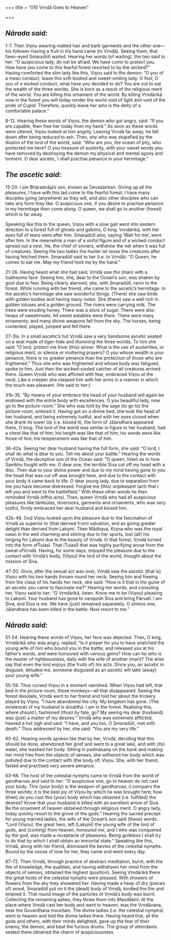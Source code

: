 +++
title = "015 Vṛndā Goes to Heaven"

+++
 

## *Nārada said*:

1-7. Then Viṣṇu wearing matted hair and bark-garments and the other one—his follower-having a fruit in his hand came (to Vṛndā). Seeing them, that fawn-eyed Smaradūtī wailed. Hearing her words (of wailing), the two said to her: “O auspicious lady, do not be afraid. We have come to protect you. How have you come to this fearful forest resorted to by the wicked?” Having comforted the slim lady like this, Viṣṇu said to the demon: “O you of a mean conduct, leave this soft-bodied and sweet-smiling lady. O fool, O you of a wicked conduct, what have you decided to do? You are out to eat the wealth of the three worlds. She is born as a result of the religious merit of the world. You are killing this ornament of the world. By killing Vṛndārikā now in the forest you will today render the world void of light and void of the pride of Cupid. Therefore, quickly leave her who is the deity of a comfortable palace.”

8-12. Hearing these words of Viṣṇu, the demon who got angry, said: “If you are capable, then free her today from my hand.” As soon as these words were uttered, Viṣṇu looked at him angrily. Leaving Vṛndā far away, he fell down after being reduced to ash. Then, she who was stupefied by the illusion of the lord of the world, said: “Who are you, the ocean of pity, who protected me here? O you treasure of austerity, with your sweet words you have removed by destroying the demon my physical and mental agony and torment. O dear ascetic, I shall practise penance in your hermitage.”

## *The* *ascetic said*:

13-20. I am Bhāradvāja’s son, known as Devaśarman. Giving up all the pleasures, I have with this lad come to the fearful forest. I have many disciples going (anywhere) as they will, and also other disciples who can take any form they like. O auspicious one, if you desire to practise penance in my hermitage then come along. O queen, we shall go to another (forest) which is far away.

Speaking like this to the queen, Viṣṇu with a slow gait went into eastern direction to a forest full of ghosts and goblins, O king. Vṛndārikā, with her eyes full of tears went after him. Smaradūtī also, saying ‘Wait for me’, went after him. In the meanwhile a man of a sinful figure and of a wicked conduct spread out a nest. He, the chief of sinners, withdrew the net when it was full of creatures. Seeing the two ladies the hunter let loose the creatures after having fetched them. Smaradūtī said to her (i.e. to Vṛndā): “O Queen, he comes to eat me. May my friend hold me by the hand.”

21-26. Having heard what she had said, Vṛndā saw the (man) with a loathsome face. Seeing him, she, dear to the Ocean’s son, was shaken by gout due to fear. Being clearly alarmed, she, with Smaradūtī, ranin to the forest. While running with her friend, she came to the ascetic’s hermitage. In the ascetic’s hermitage she saw wonderful things. (There) she saw birds with golden bodies and having many notes. She (there) saw a well rich in golden lotuses and a golden ground. The rivers were carrying milk. The trees were exuding honey. There was a store of sugar. There were also heaps of sweetmeats. All sweet eatables were there. There were many ornaments; and many divine weapons fell from the sky. The horses, being contented, played, jumped and fell there.

27-3la. In a small ascetic’s hut Vṛndā saw a very handsome ascetic seated on a seat made of tiger-hide and illumining the three worlds. To him she said: “O lord, protect me from (this) sinner. What is the use of austerities, or religious merit, or silence or muttering prayers? O you whose wealth is your penance, there is no greater penance than the protection of those who are frightened.” Thus she who was frightened and whose body was fatigued, spoke to him. Just then the wicked-souled catcher of all creatures arrived there. Queen Vṛndā who was afficted with fear, embraced Viṣṇu at the neck. Like a creeper she clasped him with her arms in a manner in which the touch was pleasant. (He said to her:)

31b-35. “By means of your embrace the head of your husband will again be endowed with the entrie body with excellences. O you beautiful lady, now go to the picture-room.” She who was told by the sage (to go to) the picture-room, entered it. Having got on a divine bed, she took the head of her husband, and being extremely lustful, and with her eyes closed when she drank its lower Up (i.e. kissed it), the form of Jālandhara appeared there, O king. The lord of the world was similar in figure to her husband, had a chest like that of him; his height was like that of him; his words were like those of him; his temperament was like that of him.

36-42a. Seeing her dear husband having the full form, she said: “O lord, I shall do what is dear to you. Tell me about your battle.” Hearing the words of Vṛndā, the deceptive son of the Ocean said: “O queen, listen as to how Śambhu fought with me. O dear one, the terrible Śiva cut off my head with a disc. Then due to your divine power and due to my mind having gone to you the head that was cut off was brought here, and due to the contact with your body it came back to life. O dear young lady, due to separation from me you have become distressed. Forgive me (this) unpleasant (act) that I left you and went to the battlefield.” With these other words he then reminded Vṛndā (ofhis acts). Then, queen Vṛndā who had all auspicious pleasures like tāmbūlas, diversions, garments and ornaments, who was very lustful, firmly embraced her dear husband and kissed him.

42b-46. God Viṣṇu looked upon the pleasure due to the fascination of Vṛndā as superior to (that derived from) salvation, and as giving greater delight than derived from Lakṣmī. Then Mādhava, Kṛṣṇa who was the royal swan in the well charming and shining due to her sports, lost (all) his longing for Lakṣmī due to the beauty of Vṛndā. In that forest, Vṛndā turned into the form ofTulasī. That (Tulasī) that was highly purifying arose from the sweat ofVṛndā. Having, for some days, enjoyed the pleasure due to the contact with Vṛndā’s body, (Viṣṇu) the lord of the world, thought about the mission of Śiva.

47-50. Once, after the sexual act was over, Vṛndā saw the ascetic (that is) Viṣṇu with his two hands thrown round her neck. Seeing him and freeing from the clasp of his hands her neck, she said: “How is it that in the guise of an ascetic you came to fascinate me?” Hearing her words, and consoling her, Viṣṇu said to her: “O Vṛndārikā, listen. Know me to be (Viṣṇu) pleasing to Lakṣmī. Your husband has gone to vanquish Śiva and bring Pārvatī. I am Śiva, and Śiva is me. We have (just) remained separately. O sinless one, Jālandhara has been killed in the battle. Now resort to me.”

## *Nārada said*:

51-54. Hearing these words of Viṣṇu, her face was dejected. Then, O king, Vṛndārikā who was angry, replied: “Is it proper for you to have snatched the young wife of him who bound you in the battle, and released you at his father’s words, and were honoured with various gems? How can he who is the master of righteousness, dally with the wife of another (man)? The wise say that even the lord enjoys (the fruits of) his acts. Since you, an ascetic in disguise, deluded me, someone disguised as an ascetic will take (away) your young wife.”

55-59. Thus cursed Viṣṇu in a moment vanished. When Viṣṇu had left, that bed in the picture-room, those monkeys—all that disappeared. Seeing the forest desolate, Vṛndā went to her friend and told her about the trickery played by Viṣṇu. “I have abandoned the city. My kingdom has gone. (The existence) of my husband is doubtful. I am in the forest. Realising this, where should I, fashioned (thus) by fate, go? My seeing my dear (husband) was (just) a matter of my desires.” Vṛndā who was extremely afflicted, heaved a hot sigh and said: “I have, and you too, O Smaradūtī, met with death.” Thus addressed by her, she said: “You are my very life.”

60-62. Hearing words spoken like that by her, Vṛndā, deciding that this should be done, abandoned her grief and went to a great lake, and with (its) water, she washed her body. Sitting in padmāsana on the bank and making her mind free from the objects of senses, she withered her body which was polluted due to the contact with (the body of) Viṣṇu. She, with her friend, fasted and practised very severe penance.

63-66. The host of the celestial nymphs came to Vṛndā from the world of gandharvas and said to her: “O auspicious one, go to heaven do not cast your body. This (your body) is the weapon of gandharvas; it conquers the three worlds; it is the best joy of Viṣṇu by which he was brought here; how (then) do you cast this (your) body which has obtained (i.e. fulfilled) the desires? Know that your husband is killed with an excellent arrow of Śiva. Be the ornament of heaven obtained through religious merit. O angry lady, today quickly resort to the grove of the gods.” Hearing the sacred precept for young married ladies, the wife of the Ocean’s son said (these) words: “Lord (Viṣṇu), the great hero, left (Lakṣmī) the young wife of the lord of gods, and (coming) from heaven, honoured me, and I who was conquered by the god, was made a receptacle of pleasures. Being guileless I shall try to do that by which I shall obtain an immortal state.” Speaking like this, Vṛndā, along with her friend, dismissed the bevies of the celestial nymphs. Bound by the noose of love for her, they came and went every day.

67-72. Then Vṛndā, through practice of abstract meditation, burnt, with the fire of knowledge, the qualities, and having withdrawn her mind from the objects of senses, obtained the highest (position). Seeing Vṛndārikā there the great hosts of the celestial nymphs were pleased. With showers of flowers from the sky they showered her. Having made a heap of dry (pieces of) wood, Smaradūtī put on it the (dead) body of Vṛndā, kindled the fire and entered it. That round image of the particles of Vṛndā’s body was burnt. Collecting the remaining ashes, they threw them into Mandākinī. At the place where Vṛndā cast her body and went to heaven, was the Vṛndāvana, near the Govardhana mountain. The divine ladies (i.e. the celestial nymphs) went to heaven and told the divine ladies there. Having heard that, all the gods and others, with their minds delighted, gave up the fear of their enemy, the demon, and beat the furious drums. The group of attendants seated there obtained the charm of auspiciousness.



